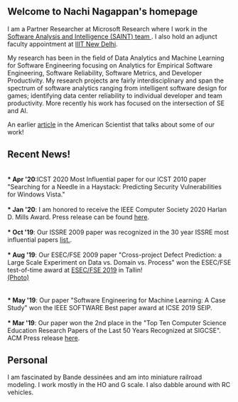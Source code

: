 <!-- Global site tag (gtag.js) - Google Analytics -->
<script async src="https://www.googletagmanager.com/gtag/js?id=UA-148953677-1"></script>
<script>
  window.dataLayer = window.dataLayer || [];
  function gtag(){dataLayer.push(arguments);}
  gtag('js', new Date());

  gtag('config', 'UA-148953677-1');
</script>

## Welcome to Nachi Nagappan's homepage

I am a Partner Researcher at Microsoft Research where I work in the <a href="https://www.microsoft.com/en-us/research/group/saint-group/"> Software Analysis and Intelligence (SAINT) team </a>. I also hold an adjunct faculty appointment at <a href = "https://www.iiitd.ac.in/">IIIT New Delhi</a>.

My research has been in the field of Data Analytics and Machine Learning for Software Engineering focusing on Analytics for Empirical Software Engineering, Software Reliability, Software Metrics, and Developer Productivity. My research projects are fairly interdisciplinary and span the spectrum of software analytics ranging from intelligent software design for games; identifying data center reliability to individual developer and team productivity. More recently his work has focused on the intersection of SE and AI.

An earlier <a href="https://www.americanscientist.org/article/empirical-software-engineering">article</a> in the American Scientist that talks about some of our work!

## Recent News!

<br> <b>* Apr '20</b>:ICST 2020 Most Influential paper for our ICST 2010 paper "Searching for a Needle in a Haystack: Predicting Security Vulnerabilities for Windows Vista." </br>
        <br> <b>* Jan '20</b>: I am honored to receive the IEEE Computer Society 2020 Harlan D. Mills Award. Press release can be found <a href="https://www.computer.org/press-room/2020-news/2020-ieee-mills-award-nagappan">here</a>.<br>
        <br> <b>* Oct '19</b>: Our ISSRE 2009 paper was recognized in the 30 year ISSRE most influential papers <a href="http://2019.issre.net/node/77">list.</a>.<br>
        <br> <b>* Aug '19</b>: Our ESEC/FSE 2009 paper "Cross-project Defect Prediction: a Large Scale Experiment on Data vs. Domain vs. Process" won the ESEC/FSE test-of-time award at <a href="https://esec-fse19.ut.ee/program/overview/">ESEC/FSE 2019</a> in Tallin! <br><a href="Award.jpeg">(Photo)</a><br>  
        <br> <b>* May '19</b>: Our paper "Software Engineering for Machine Learning: A Case Study" won the IEEE SOFTWARE Best paper award at ICSE 2019 SEIP. <br>
        <br> <b>* Mar '19</b>: Our paper won the 2nd place in the "Top Ten Computer Science Education Research Papers of the Last 50 Years Recognized at SIGCSE". ACM Press release <a href="https://www.acm.org/media-center/2019/march/sigcse-top-10-papers">here</a>.<br> 

## Personal

I am fascinated by Bande dessinées and am into miniature railroad modeling. I work mostly in the HO and G scale. I also dabble around with RC vehicles.




